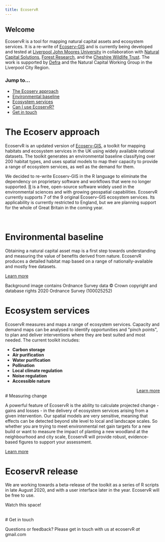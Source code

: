 ```yaml
---
title: EcoservR
---
```


## Welcome
EcoservR is a tool for mapping natural capital assets and ecosystem services. It is a re-write of [Ecoserv-GIS](https://www.nature.scot/snh-research-report-954-ecoserv-gis-v33-toolkit-mapping-ecosystem-services-gb-scale) and is currently being developed and tested at [Liverpool John Moores University](https://www.ljmu.ac.uk/) in collaboration with [Natural Capital Solutions](http://www.naturalcapitalsolutions.co.uk/), [Forest Research](forestresearch.gov.uk/), and the [Cheshire Wildlife Trust](https://www.cheshirewildlifetrust.org.uk/). The work is supported by [Defra](https://www.gov.uk/government/organisations/department-for-environment-food-rural-affairs) and the Natural Capital Working Group in the Liverpool City Region.

### Jump to...

+ [The Ecoserv approach](#the-ecoserv-approach)
+ [Environmental baseline](#environmental-baseline)
+ [Ecosystem services](#ecosystem-services)
+ [Can I use EcoservR?](#ecoservr-release)
+ [Get in touch](#get-in-touch)


# The Ecoserv approach

EcoservR is an updated version of [Ecoserv-GIS](https://www.nature.scot/snh-research-report-954-ecoserv-gis-v33-toolkit-mapping-ecosystem-services-gb-scale), a toolkit for mapping habitats and ecosystem services in the UK using widely available national datasets. The toolkit generates an environmental baseline classifying over 200 habitat types, and uses spatial models to map their capacity to provide a range of ecosystem services, as well as the demand for them.

We decided to re-write Ecoserv-GIS in the R language to eliminate the dependency on proprietary software and workflows that were no longer supported. [R](https://www.r-project.org/) is a free, open-source software widely used in the environmental sciences and with growing geospatial capabilities. EcoservR currently supports 7 of the 9 original Ecoserv-GIS ecosystem services. Its applicability is currently restricted to England, but we are planning support for the whole of Great Britain in the coming year. 

<br>

<div display="block" class="row-full-img-right" id="baseline" markdown="1">
   <div class="main-content-right" markdown="1">
   
# Environmental baseline

Obtaining a natural capital asset map is a first step towards understanding and measuring the value of benefits derived from nature. EcoservR produces a detailed habitat map based on a range of nationally-available and mostly free datasets.

<a class="linkbutton" href="{{ site.github.url }}/basemap"> Learn more </a>

  </div>
  <p class = "disclaimer">Background image contains Ordnance Survey data © Crown copyright and database rights 2020 Ordnance Survey (100025252)</p>
</div>

<div display="block" class="row-full-img-left" id="services" markdown="1">
  <div class="main-content-left" markdown="1">

# Ecosystem services

EcoservR measures and maps a range of ecosystem services. Capacity and demand maps can be analysed to identify opportunities and "pinch points", to plan and deliver interventions where they are best suited and most needed. The current toolkit includes:

+ __Carbon storage__
+ __Air purification__
+ __Water purification__
+ __Pollination__
+ __Local climate regulation__
+ __Noise regulation__
+ __Accessible nature__

<a class="linkbutton" href="{{ site.github.url }}/ecoservices" style="float:right;"> Learn more </a>

<br style="clear:both" />

  </div>
</div>

<div display="block" class="row-full-img-right" id="netgain" markdown="1">
  <div class="main-content-right" markdown="1">
# Measuring change

A powerful feature of EcoservR is the ability to calculate projected change - gains and losses - in the delivery of ecosystem services arising from a given intervention. Our spatial models are very sensitive, meaning that effects can be detected beyond site level to local and landscape scales. So whether you are trying to meet environmental net gain targets for a new build or want to measure the impact of planting a new woodland at the neighbourhood and city scale, EcoservR will provide robust, evidence-based figures to support your assessment.

<a class="linkbutton" href="{{ site.github.url }}/interventions"> Learn more </a>
  
  </div> 
</div>

# EcoservR release

We are working towards a beta-release of the toolkit as a series of R scripts in late August 2020, and with a user interface later in the year. EcoservR will be free to use.

Watch this space!

<br>


<div display="block" class="row-full" id="contact" markdown="1">
  <div class="main-content" markdown="1">
# Get in touch

Questions or feedback? Please get in touch with us at ecoservR *at* gmail.com

</div>
</div>
